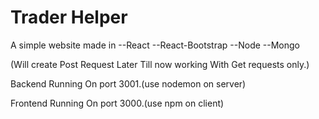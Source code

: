 # Trader Helper

A simple website made in
--React
--React-Bootstrap
--Node
--Mongo

(Will create Post Request Later Till now working With Get requests only.)

Backend Running On port 3001.(use nodemon on server)

Frontend Running On port 3000.(use npm on client)
